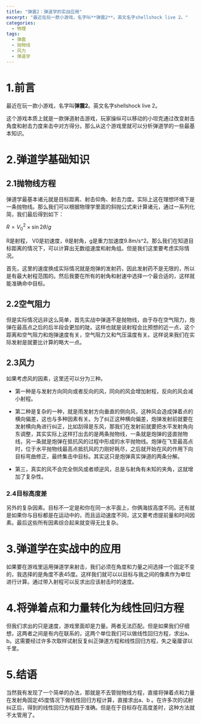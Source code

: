 ```yaml
---
title: "弹震2：弹道学的实战应用"
excerpt: "最近在玩一款小游戏，名字叫**弹震2**。英文名字shellshock live 2。"
categories:
  - 物理
tags:
  - 弹震
  - 抛物线
  - 风力
  - 弹道学
---
```


# 1.前言

最近在玩一款小游戏，名字叫**弹震2**。英文名字shellshock live 2。

这个游戏本质上就是一款弹道射击游戏，玩家操纵可以移动的小坦克通过改变射击角度和射击力度来击中对方得分。那么从这个游戏里就可以分析弹道学的一些最基本知识。

# 2.弹道学基础知识

## 2.1抛物线方程

弹道学最基本诸元就是目标距离、射击仰角、射击力度。实际上这在理想环境下是一条抛物线。那么我们可以根据物理学里面的斜抛公式来计算诸元，通过一系列化简，我们最后得到如下：

$R=V_{0}^{2}\times\sin2\theta/g$

R是射程， V0是初速度，θ是射角，g是重力加速度9.8m/s^2。那么我们在知道目标距离的情况下，可以计算出无数组速度和射角组。但是我们这里要考虑实际情况。

首先，这里的速度换成实际情况就是炮弹的发射药，因此发射药不是无限的，所以是有最大射程范围的。然后我要在所有的射角和射速中选择一个最合适的，这样就能准确命中目标。

## 2.2空气阻力

但是实际情况远非这么简单，首先实战中弹道不是抛物线，由于存在空气阻力，炮弹在最高点之后的后半段会更加的陡。这样也就是说射程会比预想的近一点，这个距离和空气阻力和炮弹速度有关，空气阻力又和气压温度有关。这样说来我们在实际发射是就要比计算的略大一点。

## 2.3风力

如果考虑风的因素，这里还可以分为三种。

- 第一种是与发射方向同向或者反向的风，同向的风会增加射程，反向的风会减小射程。

- 第二种是复杂的一种，就是雨发射方向垂直的侧向风，这种风会造成弹着点的横向偏差，这也与多种因素有关。为了纠正这种横向偏差，炮弹发射前就要在发射横向角进行纠正，比如刮得是东风，那我们在发射前就要把水平发射角向东调整，其实实际上这样打出去的是两条抛物线，一条就是炮弹的竖直抛物线，另一条就是炮弹在抵抗风的过程中形成的水平抛物线。炮弹在飞至最高点时，位于水平抛物线最高点抵抗风的力刚好耗尽，之后就开始在风的作用下向目标弯曲修正，最终集击中目标。其实这只是炮弹真实弹道的两条分解。

- 第三，真实的风不会完全侧风或者顺逆风，总是与射角有未知的夹角，这就增加了复杂性。

### 2.4目标高度差

另外的复杂因素。目标不一定是和你在同一水平面上，你俩海拔高度不同。还有就是如果你与目标都是在运动中的，而且运动速度不同，这又要考虑提前量和时间因素。最后这些所有因素综合起来就变得无比复杂。

# 3.弹道学在实战中的应用

如果要在游戏里运用弹道学来射击，我们必须在角度和力量之间选择一个固定不变的，我选择的是角度不表45度。这样我们就可以以目标与我之间的像素作为单位进行计算。通过带入射程可以反求出应该射击时的速度。

# 4.将弹着点和力量转化为线性回归方程

但我们求出的只是速度，游戏里面却是力量。两者无法匹配。但是如果我们仔细想，这两者之间是有内在联系的，这两个单位我们可以做线性回归方程，求出a、b。这需要经过许多次取样试射反复纠正弹道方程和线性回归方程，失之毫厘谬以千里。

# 5.结语

当然我有发现了一个简单的办法，那就是不去管抛物线方程，直接将弹着点和力量在发射角固定45度情况下做线性回归方程计算，直接求出a、b 。在许多次的试射纠正后，得到的线性回归方程趋于准确。但是在于目标存在高度差时，这种方法就不太管用了。
